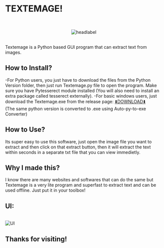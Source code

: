 # TEXTEMAGE!
<br><p align='center'>![headlabel](https://user-images.githubusercontent.com/89206401/139088110-c5860bdf-6c67-450f-af4d-d6cca8f69029.png)</p>
<br>Textemage is a Python based GUI program that can extract text from images.
<br>
## How to Install?
-For Python users, you just have to download the files from the Python Version folder, then just run Textemage.py file to open the program. Make sure you have Pytesserect module installed (You will also need to install an extra package called tesserect externally).
-For basic windows users, just download the Textemage.exe from the release page: [⬇️DOWNLOAD⬇️](https://github.com/Akascape/TEXTEMAGE/releases/download/Textemage.exe/Textemage.exe) 
<br>(The same python version is converted to .exe using Auto-py-to-exe Converter)
## How to Use?
Its super easy to use this software, just open the image file you want to extract and then click on that extract button, then it will extract the text within seconds in a separate txt file that you can view immedietly.
## Why I made this?
I know there are many websites and softwares that can do the same but Textemage is a very lite program and superfast to extract text and can be used offline. Just put it in your toolbox!
## UI:
<br>![UI](https://user-images.githubusercontent.com/89206401/139088648-683b1237-2dac-4b74-80fe-d254c772623e.png)
## Thanks for visiting!
